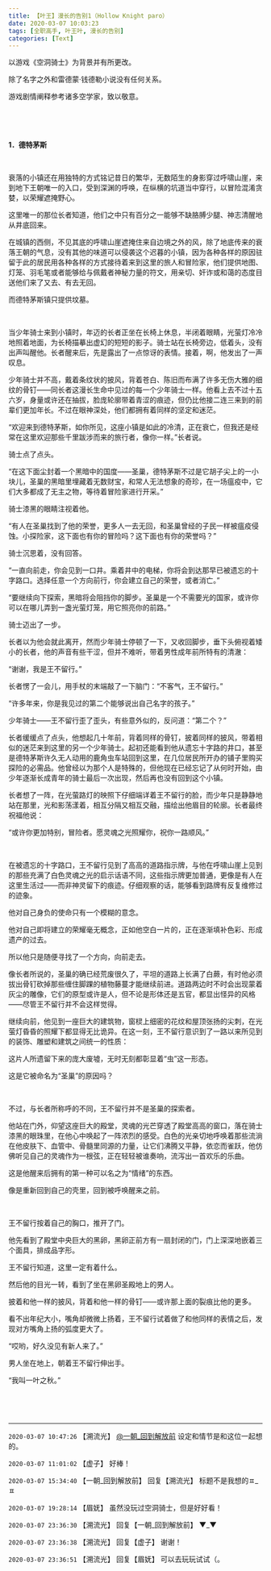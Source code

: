 ```yaml
---
title: 【叶王】漫长的告别1（Hollow Knight paro）
date: 2020-03-07 10:03:23
tags: [全职高手, 叶王叶, 漫长的告别]
categories: [Text]
---
```


<p>以游戏《空洞骑士》为背景并有所更改。</p> 
<p>除了名字之外和雷德蒙&middot;钱德勒小说没有任何关系。</p> 
<p>游戏剧情阐释参考诸多空学家，致以敬意。</p> 
<p><br /></p> 
<p><br /></p> 
<p><strong>1．德特茅斯</strong></p> 
<p><strong>&nbsp;</strong></p> 
<p>衰落的小镇还在用独特的方式铭记昔日的繁华，无数陌生的身影穿过呼啸山崖，来到地下王朝唯一的入口，受到深渊的呼唤，在纵横的坑道当中穿行，以冒险混淆贪婪，以荣耀遮掩野心。</p> 
<p>这里唯一的那位长者知道，他们之中只有百分之一能够不缺胳膊少腿、神志清醒地从井底回来。</p> 
<p>在城镇的西侧，不见其底的呼啸山崖遮掩住来自边境之外的风，除了地底传来的衰落王朝的气息，没有其他的味道可以侵袭这个迟暮的小镇，因为各种各样的原因驻留于此的居民用各种各样的方式接待着来到这里的旅人和冒险家，他们提供地图、灯笼、羽毛笔或者能够给与佩戴者神秘力量的符文，用亲切、奸诈或和蔼的态度目送他们来了又去、有去无回。</p> 
<p>而德特茅斯镇只提供坟墓。</p> 
<p>&nbsp;</p> 
<p>当少年骑士来到小镇时，年迈的长者正坐在长椅上休息，半闭着眼睛，光萤灯冷冷地照着地面，为长椅描摹出虚幻的短短的影子。骑士站在长椅旁边，低着头，没有出声叫醒他。长者醒来后，先是露出了一点惊讶的表情。接着，啊，他发出了一声叹息。</p> 
<p>少年骑士并不高，戴着条纹状的披风，背着苍白、陈旧而布满了许多无伤大雅的细纹的骨钉——同长者这漫长生命中见过的每一个少年骑士一样。他看上去不过十五六岁，身量或许还在抽拔，脸庞轮廓带着青涩的痕迹，但仍比他接二连三来到的前辈们更加年长。不过在眼神深处，他们都拥有着同样的坚定和迷茫。</p> 
<p>“欢迎来到德特茅斯，如你所见，这座小镇是如此的冷清，正在衰亡，但我还是经常在这里欢迎那些千里跋涉而来的旅行者，像你一样。”长者说。</p> 
<p>骑士点了点头。</p> 
<p>“在这下面尘封着一个黑暗中的国度——圣巢，德特茅斯不过是它胡子尖上的一小块儿，圣巢的黑暗里埋藏着无数财宝，和常人无法想象的奇珍，在一场瘟疫中，它们大多都成了无主之物，等待着冒险家进行开采。”</p> 
<p>骑士漆黑的眼睛注视着他。</p> 
<p>“有人在圣巢找到了他的荣誉，更多人一去无回，和圣巢曾经的子民一样被瘟疫侵蚀。小探险家，这下面也有你的冒险吗？这下面也有你的荣誉吗？”</p> 
<p>骑士沉思着，没有回答。</p> 
<p>“一直向前走，你会见到一口井。乘着井中的电梯，你将会到达那早已被遗忘的十字路口。选择任意一个方向前行，你会建立自己的荣誉，或者消亡。”</p> 
<p>“要继续向下探索，黑暗将会阻挡你的脚步。圣巢是一个不需要光的国家，或许你可以在哪儿弄到一盏光萤灯笼，用它照亮你的前路。”</p> 
<p>骑士迈出了一步。</p> 
<p>长者以为他会就此离开，然而少年骑士停顿了一下，又收回脚步，垂下头俯视着矮小的长者，他的声音有些干涩，但并不难听，带着男性成年前所特有的清澈：</p> 
<p>“谢谢，我是王不留行。”</p> 
<p>长者愣了一会儿，用手杖的末端敲了一下脑门：“不客气，王不留行。”</p> 
<p>“许多年来，你是我见过的第二个能够说出自己名字的孩子。”</p> 
<p>少年骑士——王不留行歪了歪头，有些意外似的，反问道：“第二个？”</p> 
<p>长者缓缓点了点头，他想起几十年前，背着同样的骨钉，披着同样的披风，带着相似的迷茫来到这里的另一个少年骑士。起初还能看到他从遗忘十字路的井口，甚至是德特茅斯许久无人动用的鹿角虫车站回到这里，在几位居民所开办的铺子里购买探险的必需品。他曾经以为那个人是特殊的，但他现在已经忘记了从何时开始，由少年逐渐长成青年的骑士最后一次出现，然后再也没有回到这个小镇。</p> 
<p>长者想了一阵，在光萤路灯的映照下仔细端详着王不留行的脸，而少年只是静静地站在那里，光和影荡漾着，相互分隔又相互交融，描绘出他眉目的轮廓。长者最终祝福他说：</p> 
<p>“或许你更加特别，冒险者。愿灵魂之光照耀你，祝你一路顺风。”</p> 
<p>&nbsp;</p> 
<p>在被遗忘的十字路口，王不留行见到了高高的道路指示牌，与他在呼啸山崖上见到的那些充满了白色灵魂之光的启示话语不同，这些指示牌更加普通，更像是有人在这里生活过——而非神灵留下的痕迹。仔细观察的话，能够看到路牌有反复维修过的迹象。</p> 
<p>他对自己身负的使命只有一个模糊的意念。</p> 
<p>他对自己即将建立的荣耀毫无概念，正如他空白一片的，正在逐渐填补色彩、形成遗产的过去。</p> 
<p>所以他只是随便寻找了一个方向，向前走去。</p> 
<p>像长者所说的，圣巢的确已经荒废很久了，平坦的道路上长满了白蕨，有时他必须拔出骨钉砍掉那些缠住脚踝的植物藤蔓才能继续前进。道路两边时不时会出现蒙着灰尘的雕像，它们的原型或许是人，但不论是形体还是五官，都显出怪异的风格——尽管王不留行并不会这样觉得。</p> 
<p>继续向前，他见到一座巨大的建筑物，窗棂上细密的花纹和屋顶张扬的尖刺，在光萤灯昏昏的照耀下都显得无比诡异。在这一刻，王不留行意识到了一路以来所见到的装饰、雕塑和建筑之间统一的性质：</p> 
<p>这片人所遗留下来的庞大废墟，无时无刻都彰显着“虫”这一形态。</p> 
<p>这是它被命名为“圣巢”的原因吗？</p> 
<p>&nbsp;</p> 
<p>不过，与长者所称呼的不同，王不留行并不是圣巢的探索者。</p> 
<p>他站在门外，仰望这座巨大的殿堂，灵魂的光芒穿透了殿堂高高的窗口，落在骑士漆黑的眼珠里，在他心中唤起了一阵浓烈的感受。白色的光亲切地呼唤着那些流淌在他皮肤下、血管中、骨髓里同源的力量，让它们沸腾又平静，依恋而雀跃，他仿佛听见自己的灵魂作为一根弦，正在轻轻被谁奏响，流泻出一首欢乐的乐曲。</p> 
<p>这是他醒来后拥有的第一种可以名之为“情绪”的东西。</p> 
<p>像是重新回到自己的壳里，回到被呼唤醒来之前。</p> 
<p>&nbsp;</p> 
<p>王不留行按着自己的胸口，推开了门。</p> 
<p>他先看到了殿堂中央巨大的黑卵，黑卵正前方有一扇封闭的门，门上深深地嵌着三个面具，排成品字形。</p> 
<p>王不留行知道，这里一定有着什么。</p> 
<p>然后他的目光一转，看到了坐在黑卵圣殿地上的男人。</p> 
<p>披着和他一样的披风，背着和他一样的骨钉——或许那上面的裂痕比他的更多。</p> 
<p>看不出年纪大小，嘴角却微微上扬着，王不留行试着做了和他同样的表情之后，发现对方嘴角上扬的弧度更大了。</p> 
<p>“哎哟，好久没见有新人来了。”</p> 
<p>男人坐在地上，朝着王不留行伸出手。</p> 
<p>“我叫一叶之秋。”</p> 
<p>&nbsp;</p> 
<p><br /></p>

<!-- more -->

---

`2020-03-07 10:47:26` 【溯流光】 [@一朝\_回到解放前](http://www.lofter.com/mentionredirect.do?blogId=520104908) 设定和情节是和这位一起想的。

`2020-03-07 11:01:02` 【虚子】 好棒！

`2020-03-07 15:34:40` 【一朝\_回到解放前】 回复【溯流光】 标题不是我想的ㅍ\_ㅍ

`2020-03-07 19:28:14` 【眉妩】 虽然没玩过空洞骑士，但是好好看！

`2020-03-07 23:36:30` 【溯流光】 回复【一朝\_回到解放前】 ▼\_▼

`2020-03-07 23:36:38` 【溯流光】 回复【虚子】 谢谢！

`2020-03-07 23:36:51` 【溯流光】 回复【眉妩】 可以去玩玩试试（。
